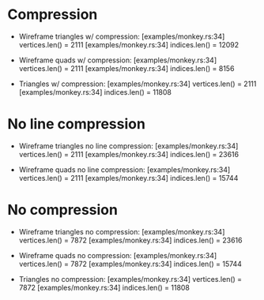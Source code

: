 # Compression
* Wireframe triangles w/ compression:
[examples/monkey.rs:34] vertices.len() = 2111
[examples/monkey.rs:34] indices.len() = 12092

* Wireframe quads w/ compression:
[examples/monkey.rs:34] vertices.len() = 2111
[examples/monkey.rs:34] indices.len() = 8156

* Triangles w/ compression:
[examples/monkey.rs:34] vertices.len() = 2111
[examples/monkey.rs:34] indices.len() = 11808

# No line compression
* Wireframe triangles no line compression:
[examples/monkey.rs:34] vertices.len() = 2111
[examples/monkey.rs:34] indices.len() = 23616

* Wireframe quads no line compression:
[examples/monkey.rs:34] vertices.len() = 2111
[examples/monkey.rs:34] indices.len() = 15744

# No compression
* Wireframe triangles no compression:
[examples/monkey.rs:34] vertices.len() = 7872
[examples/monkey.rs:34] indices.len() = 23616

* Wireframe quads no compression:
[examples/monkey.rs:34] vertices.len() = 7872
[examples/monkey.rs:34] indices.len() = 15744

* Triangles no compression:
[examples/monkey.rs:34] vertices.len() = 7872
[examples/monkey.rs:34] indices.len() = 11808

